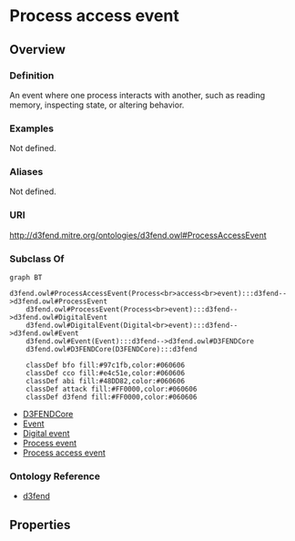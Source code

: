 # Process access event

## Overview

### Definition
An event where one process interacts with another, such as reading memory, inspecting state, or altering behavior.

### Examples
Not defined.

### Aliases
Not defined.

### URI
http://d3fend.mitre.org/ontologies/d3fend.owl#ProcessAccessEvent

### Subclass Of
```mermaid
graph BT
    d3fend.owl#ProcessAccessEvent(Process<br>access<br>event):::d3fend-->d3fend.owl#ProcessEvent
    d3fend.owl#ProcessEvent(Process<br>event):::d3fend-->d3fend.owl#DigitalEvent
    d3fend.owl#DigitalEvent(Digital<br>event):::d3fend-->d3fend.owl#Event
    d3fend.owl#Event(Event):::d3fend-->d3fend.owl#D3FENDCore
    d3fend.owl#D3FENDCore(D3FENDCore):::d3fend
    
    classDef bfo fill:#97c1fb,color:#060606
    classDef cco fill:#e4c51e,color:#060606
    classDef abi fill:#48DD82,color:#060606
    classDef attack fill:#FF0000,color:#060606
    classDef d3fend fill:#FF0000,color:#060606
```

- [D3FENDCore](/docs/ontology/reference/model/D3FENDCore/D3FENDCore.md)
- [Event](/docs/ontology/reference/model/D3FENDCore/Event/Event.md)
- [Digital event](/docs/ontology/reference/model/D3FENDCore/Event/Digital%20event/Digital%20event.md)
- [Process event](/docs/ontology/reference/model/D3FENDCore/Event/Digital%20event/Process%20event/Process%20event.md)
- [Process access event](/docs/ontology/reference/model/D3FENDCore/Event/Digital%20event/Process%20event/Process%20access%20event/Process%20access%20event.md)


### Ontology Reference
- [d3fend](http://d3fend.mitre.org/ontologies/d3fend.owl#)

## Properties
